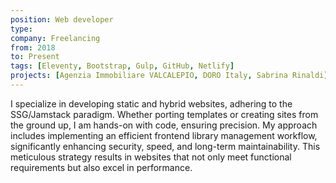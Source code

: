 ```yaml
---
position: Web developer
type: 
company: Freelancing
from: 2018
to: Present
tags: [Eleventy, Bootstrap, Gulp, GitHub, Netlify]
projects: [Agenzia Immobiliare VALCALEPIO, DORO Italy, Sabrina Rinaldi]
---
```

I specialize in developing static and hybrid websites, adhering to the SSG/Jamstack paradigm. Whether porting templates or creating sites from the ground up, I am hands-on with code, ensuring precision. My approach includes implementing an efficient frontend library management workflow, significantly enhancing security, speed, and long-term maintainability. This meticulous strategy results in websites that not only meet functional requirements but also excel in performance.

